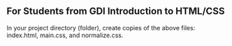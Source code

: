 ## For Students from GDI Introduction to HTML/CSS

In your project directory (folder), create copies of the above files:  
index.html, main.css, and normalize.css.

